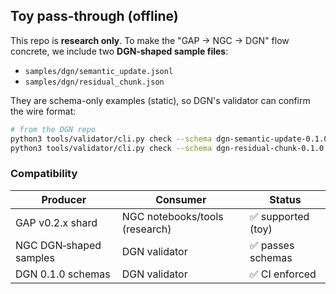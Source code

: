 ## Toy pass-through (offline)
This repo is **research only**. To make the "GAP → NGC → DGN" flow concrete, we include two **DGN‑shaped sample files**:

- `samples/dgn/semantic_update.jsonl`
- `samples/dgn/residual_chunk.json`

They are schema-only examples (static), so DGN's validator can confirm the wire format:
```bash
# from the DGN repo
python3 tools/validator/cli.py check --schema dgn-semantic-update-0.1.0.json <path>/ngc/samples/dgn/semantic_update.jsonl
python3 tools/validator/cli.py check --schema dgn-residual-chunk-0.1.0.json <path>/ngc/samples/dgn/residual_chunk.json
```

### Compatibility
| Producer | Consumer | Status |
|---|---|---|
| GAP v0.2.x shard | NGC notebooks/tools (research) | ✅ supported (toy) |
| NGC DGN‑shaped samples | DGN validator | ✅ passes schemas |
| DGN 0.1.0 schemas | DGN validator | ✅ CI enforced | 